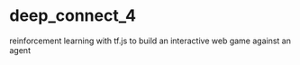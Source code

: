 # deep_connect_4
reinforcement learning with tf.js to build an interactive web game against an agent
